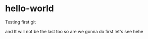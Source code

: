 # hello-world
Testing first git

and It will not be the last too
so are we gonna do first 
let's see hehe

